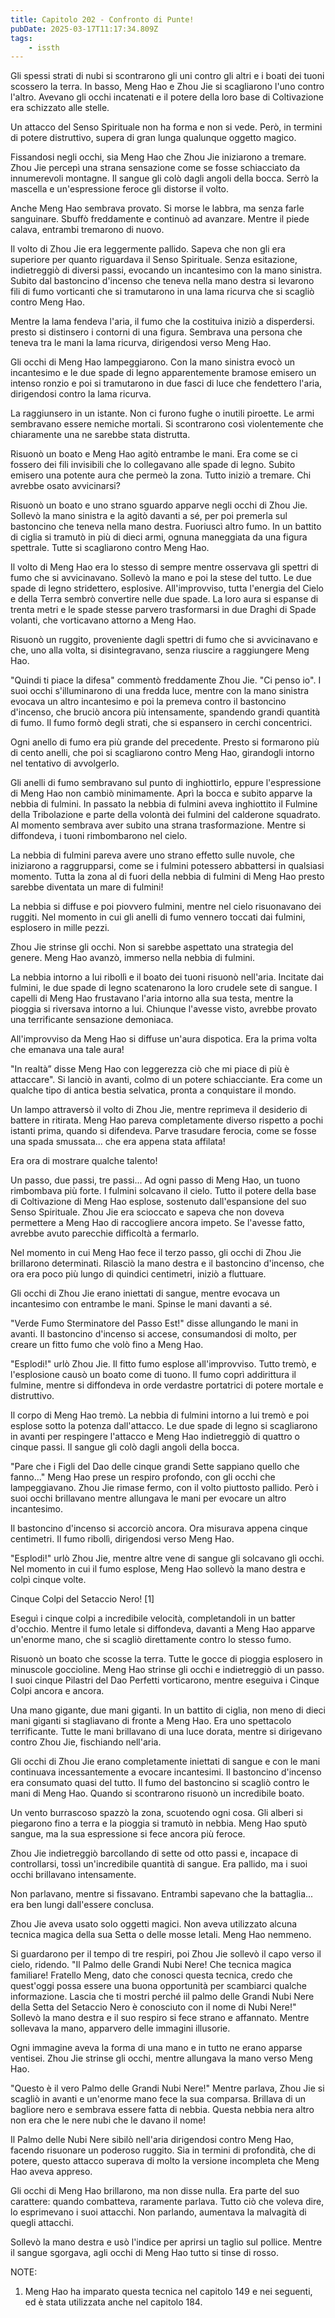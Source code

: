 ```yaml
---
title: Capitolo 202 - Confronto di Punte!
pubDate: 2025-03-17T11:17:34.809Z
tags:
    - issth
---
```



Gli spessi strati di nubi si scontrarono gli uni contro gli altri e i boati dei tuoni scossero la terra. In basso, Meng Hao e Zhou Jie si scagliarono l'uno contro l'altro. Avevano gli occhi incatenati e il potere della loro base di Coltivazione era schizzato alle stelle.


Un attacco del Senso Spirituale non ha forma e non si vede. Però, in termini di potere distruttivo, supera di gran lunga qualunque oggetto magico.


Fissandosi negli occhi, sia Meng Hao che Zhou Jie iniziarono a tremare. Zhou Jie percepì una strana sensazione come se fosse schiacciato da innumerevoli montagne. Il sangue gli colò dagli angoli della bocca. Serrò la mascella e un'espressione feroce gli distorse il volto.


Anche Meng Hao sembrava provato. Si morse le labbra, ma senza farle sanguinare. Sbuffò freddamente e continuò ad avanzare. Mentre il piede calava, entrambi tremarono di nuovo.


Il volto di Zhou Jie era leggermente pallido. Sapeva che non gli era superiore per quanto riguardava il Senso Spirituale. Senza esitazione, indietreggiò di diversi passi, evocando un incantesimo con la mano sinistra. Subito dal bastoncino d'incenso che teneva nella mano destra si levarono fili di fumo vorticanti che si tramutarono in una lama ricurva che si scagliò contro Meng Hao.


Mentre la lama fendeva l'aria, il fumo che la costituiva iniziò a disperdersi. presto si distinsero i contorni di una figura. Sembrava una persona che teneva tra le mani la lama ricurva, dirigendosi verso Meng Hao.


Gli occhi di Meng Hao lampeggiarono. Con la mano sinistra evocò un incantesimo e le due spade di legno apparentemente bramose emisero un intenso ronzio e poi si tramutarono in due fasci di luce che fendettero l'aria, dirigendosi contro la lama ricurva.


La raggiunsero in un istante. Non ci furono fughe o inutili piroette. Le armi sembravano essere nemiche mortali. Si scontrarono così violentemente che chiaramente una ne sarebbe stata distrutta.


Risuonò un boato e Meng Hao agitò entrambe le mani. Era come se ci fossero dei fili invisibili che lo collegavano alle spade di legno. Subito emisero una potente aura che permeò la zona. Tutto iniziò a tremare. Chi avrebbe osato avvicinarsi?


Risuonò un boato e uno strano sguardo apparve negli occhi di Zhou Jie. Sollevò la mano sinistra e la agitò davanti a sé, per poi premerla sul bastoncino che teneva nella mano destra. Fuoriuscì altro fumo. In un battito di ciglia si tramutò in più di dieci armi, ognuna maneggiata da una figura spettrale. Tutte si scagliarono contro Meng Hao.


Il volto di Meng Hao era lo stesso di sempre mentre osservava gli spettri di fumo che si avvicinavano. Sollevò la mano e poi la stese del tutto. Le due spade di legno stridettero, esplosive. All'improvviso, tutta l'energia del Cielo e della Terra sembrò convertire nelle due spade. La loro aura si espanse di trenta metri e le spade stesse parvero trasformarsi in due Draghi di Spade volanti, che vorticavano attorno a Meng Hao.


Risuonò un ruggito, proveniente dagli spettri di fumo che si avvicinavano e che, uno alla volta, si disintegravano, senza riuscire a raggiungere Meng Hao.


"Quindi ti piace la difesa" commentò freddamente Zhou Jie. "Ci penso io". I suoi occhi s'illuminarono di una fredda luce, mentre con la mano sinistra evocava un altro incantesimo e poi la premeva contro il bastoncino d'incenso, che bruciò ancora più intensamente, spandendo grandi quantità di fumo. Il fumo formò degli strati, che si espansero in cerchi concentrici.


Ogni anello di fumo era più grande del precedente. Presto si formarono più di cento anelli, che poi si scagliarono contro Meng Hao, girandogli intorno nel tentativo di avvolgerlo.


Gli anelli di fumo sembravano sul punto di inghiottirlo, eppure l'espressione di Meng Hao non cambiò minimamente. Aprì la bocca e subito apparve la nebbia di fulmini. In passato la nebbia di fulmini aveva inghiottito il Fulmine della Tribolazione e parte della volontà dei fulmini del calderone squadrato. Al momento sembrava aver subito una strana trasformazione. Mentre si diffondeva, i tuoni rimbombarono nel cielo.


La nebbia di fulmini pareva avere uno strano effetto sulle nuvole, che iniziarono a raggrupparsi, come se i fulmini potessero abbattersi in qualsiasi momento. Tutta la zona al di fuori della nebbia di fulmini di Meng Hao presto sarebbe diventata un mare di fulmini!


La nebbia si diffuse e poi piovvero fulmini, mentre nel cielo risuonavano dei ruggiti. Nel momento in cui gli anelli di fumo vennero toccati dai fulmini, esplosero in mille pezzi.


Zhou Jie strinse gli occhi. Non si sarebbe aspettato una strategia del genere. Meng Hao avanzò, immerso nella nebbia di fulmini.


La nebbia intorno a lui ribollì e il boato dei tuoni risuonò nell'aria. Incitate dai fulmini, le due spade di legno scatenarono la loro crudele sete di sangue. I capelli di Meng Hao frustavano l'aria intorno alla sua testa, mentre la pioggia si riversava intorno a lui. Chiunque l'avesse visto, avrebbe provato una terrificante sensazione demoniaca.


All'improvviso da Meng Hao si diffuse un'aura dispotica. Era la prima volta che emanava una tale aura!


"In realtà” disse Meng Hao con leggerezza ciò che mi piace di più è attaccare". Si lanciò in avanti, colmo di un potere schiacciante. Era come un qualche tipo di antica bestia selvatica, pronta a conquistare il mondo.


Un lampo attraversò il volto di Zhou Jie, mentre reprimeva il desiderio di battere in ritirata. Meng Hao pareva completamente diverso rispetto a pochi istanti prima, quando si difendeva. Parve trasudare ferocia, come se fosse una spada smussata... che era appena stata affilata!


Era ora di mostrare qualche talento!


Un passo, due passi, tre passi... Ad ogni passo di Meng Hao, un tuono rimbombava più forte. I fulmini solcavano il cielo. Tutto il potere della base di Coltivazione di Meng Hao esplose, sostenuto dall'espansione del suo Senso Spirituale. Zhou Jie era scioccato e sapeva che non doveva permettere a Meng Hao di raccogliere ancora impeto. Se l'avesse fatto, avrebbe avuto parecchie difficoltà a fermarlo.


Nel momento in cui Meng Hao fece il terzo passo, gli occhi di Zhou Jie brillarono determinati. Rilasciò la mano destra e il bastoncino d'incenso, che ora era poco più lungo di quindici centimetri, iniziò a fluttuare.


Gli occhi di Zhou Jie erano iniettati di sangue, mentre evocava un incantesimo con entrambe le mani. Spinse le mani davanti a sé.


"Verde Fumo Sterminatore del Passo Est!" disse allungando le mani in avanti. Il bastoncino d'incenso si accese, consumandosi di molto, per creare un fitto fumo che volò fino a Meng Hao.


"Esplodi!" urlò Zhou Jie. Il fitto fumo esplose all'improvviso. Tutto tremò, e l'esplosione causò un boato come di tuono. Il fumo coprì addirittura il fulmine, mentre si diffondeva in orde verdastre portatrici di potere mortale e distruttivo.


Il corpo di Meng Hao tremò. La nebbia di fulmini intorno a lui tremò e poi esplose sotto la potenza dall'attacco. Le due spade di legno si scagliarono in avanti per respingere l'attacco e Meng Hao indietreggiò di quattro o cinque passi. Il sangue gli colò dagli angoli della bocca.


"Pare che i Figli del Dao delle cinque grandi Sette sappiano quello che fanno..." Meng Hao prese un respiro profondo, con gli occhi che lampeggiavano. Zhou Jie rimase fermo, con il volto piuttosto pallido. Però i suoi occhi brillavano mentre allungava le mani per evocare un altro incantesimo.


Il bastoncino d'incenso si accorciò ancora. Ora misurava appena cinque centimetri. Il fumo ribollì, dirigendosi verso Meng Hao.


"Esplodi!" urlò Zhou Jie, mentre altre vene di sangue gli solcavano gli occhi. Nel momento in cui il fumo esplose, Meng Hao sollevò la mano destra e colpì cinque volte.


Cinque Colpi del Setaccio Nero! [1]


Eseguì i cinque colpi a incredibile velocità, completandoli in un batter d'occhio. Mentre il fumo letale si diffondeva, davanti a Meng Hao apparve un'enorme mano, che si scagliò direttamente contro lo stesso fumo.


Risuonò un boato che scosse la terra. Tutte le gocce di pioggia esplosero in minuscole goccioline. Meng Hao strinse gli occhi e indietreggiò di un passo. I suoi cinque Pilastri del Dao Perfetti vorticarono, mentre eseguiva i Cinque Colpi ancora e ancora.


Una mano gigante, due mani giganti. In un battito di ciglia, non meno di dieci mani giganti si stagliavano di fronte a Meng Hao. Era uno spettacolo terrificante. Tutte le mani brillavano di una luce dorata, mentre si dirigevano contro Zhou Jie, fischiando nell'aria.


Gli occhi di Zhou Jie erano completamente iniettati di sangue e con le mani continuava incessantemente a evocare incantesimi. Il bastoncino d'incenso era consumato quasi del tutto. Il fumo del bastoncino si scagliò contro le mani di Meng Hao. Quando si scontrarono risuonò un incredibile boato.


Un vento burrascoso spazzò la zona, scuotendo ogni cosa. Gli alberi si piegarono fino a terra e la pioggia si tramutò in nebbia. Meng Hao sputò sangue, ma la sua espressione si fece ancora più feroce.


Zhou Jie indietreggiò barcollando di sette od otto passi e, incapace di controllarsi, tossì un'incredibile quantità di sangue. Era pallido, ma i suoi occhi brillavano intensamente.


Non parlavano, mentre si fissavano. Entrambi sapevano che la battaglia... era ben lungi dall'essere conclusa.


Zhou Jie aveva usato solo oggetti magici. Non aveva utilizzato alcuna tecnica magica della sua Setta o delle mosse letali. Meng Hao nemmeno.


Si guardarono per il tempo di tre respiri, poi Zhou Jie sollevò il capo verso il cielo, ridendo. "Il Palmo delle Grandi Nubi Nere! Che tecnica magica familiare! Fratello Meng, dato che conosci questa tecnica, credo che quest'oggi possa essere una buona opportunità per scambiarci qualche informazione. Lascia che ti mostri perché iil palmo delle Grandi Nubi Nere della Setta del Setaccio Nero è conosciuto con il nome di Nubi Nere!" Sollevò la mano destra e il suo respiro si fece strano e affannato. Mentre sollevava la mano, apparvero delle immagini illusorie.


Ogni immagine aveva la forma di una mano e in tutto ne erano apparse ventisei. Zhou Jie strinse gli occhi, mentre allungava la mano verso Meng Hao.


"Questo è il vero Palmo delle Grandi Nubi Nere!" Mentre parlava, Zhou Jie si scagliò in avanti e un'enorme mano fece la sua comparsa. Brillava di un bagliore nero e sembrava essere fatta di nebbia. Questa nebbia nera altro non era che le nere nubi che le davano il nome!


Il Palmo delle Nubi Nere sibilò nell'aria dirigendosi contro Meng Hao, facendo risuonare un poderoso ruggito. Sia in termini di profondità, che di potere, questo attacco superava di molto la versione incompleta che Meng Hao aveva appreso.


Gli occhi di Meng Hao brillarono, ma non disse nulla. Era parte del suo carattere: quando combatteva, raramente parlava. Tutto ciò che voleva dire, lo esprimevano i suoi attacchi. Non parlando, aumentava la malvagità di quegli attacchi.


Sollevò la mano destra e usò l'indice per aprirsi un taglio sul pollice. Mentre il sangue sgorgava, agli occhi di Meng Hao tutto si tinse di rosso.


NOTE:


1. Meng Hao ha imparato questa tecnica nel capitolo 149 e nei seguenti, ed è stata utilizzata anche nel capitolo 184.


                                



